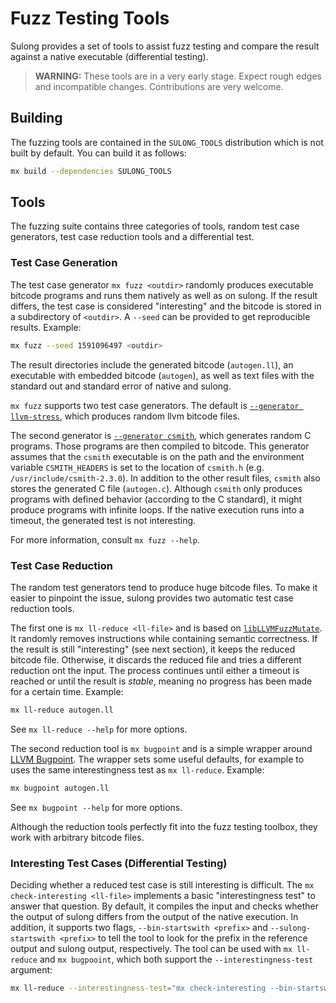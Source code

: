 # Fuzz Testing Tools

Sulong provides a set of tools to assist fuzz testing and compare the result against
a native executable (differential testing).

> **WARNING:** These tools are in a very early stage. Expect rough edges and incompatible changes.
> Contributions are very welcome.

## Building

The fuzzing tools are contained in the `SULONG_TOOLS` distribution which is not built by default.
You can build it as follows:

```bash
mx build --dependencies SULONG_TOOLS
```

## Tools

The fuzzing suite contains three categories of tools, random test case generators,
test case reduction tools and a differential test.

### Test Case Generation

The test case generator `mx fuzz <outdir>` randomly produces executable bitcode programs and runs
them natively as well as on sulong. If the result differs, the test case is considered "interesting"
and the bitcode is stored in a subdirectory of `<outdir>`. A `--seed` can be provided to get reproducible results.
Example:

```bash
mx fuzz --seed 1591096497 <outdir>
```

The result directories include the generated bitcode (`autogen.ll`), an executable with embedded bitcode (`autogen`),
as well as text files with the standard out and standard error of native and sulong.

`mx fuzz` supports two test case generators. The default is [`--generator llvm-stress`](https://releases.llvm.org/9.0.0/docs/CommandGuide/llvm-stress.html),
which produces random llvm bitcode files.

The second generator is [`--generator csmith`](https://embed.cs.utah.edu/csmith/),
which generates random C programs. Those programs are then compiled to bitcode.
This generator assumes that the `csmith` executable is on the path and the environment variable
`CSMITH_HEADERS` is set to the location of `csmith.h` (e.g. `/usr/include/csmith-2.3.0`).
In addition to the other result files, `csmith` also stores the generated C file (`autogen.c`).
Although `csmith` only produces programs with defined behavior (according to the C standard),
it might produce programs with infinite loops. If the native execution runs into a timeout,
the generated test is not interesting.

For more information, consult `mx fuzz --help`.

### Test Case Reduction

The random test generators tend to produce huge bitcode files. To make it easier to pinpoint the issue,
sulong provides two automatic test case reduction tools.

The first one is `mx ll-reduce <ll-file>` and is based on [`libLLVMFuzzMutate`](https://releases.llvm.org/9.0.0/docs/FuzzingLLVM.html).
It randomly removes instructions while containing semantic correctness.
If the result is still "interesting" (see next section), it keeps the reduced bitcode file.
Otherwise, it discards the reduced file and tries a different reduction ont the input.
The process continues until either a timeout is reached or until the result is _stable_,
meaning no progress has been made for a certain time.
Example:
```bash
mx ll-reduce autogen.ll
```
See `mx ll-reduce --help` for more options.

The second reduction tool is `mx bugpoint` and is a simple wrapper around [LLVM Bugpoint](https://releases.llvm.org/9.0.0/docs/Bugpoint.html).
The wrapper sets some useful defaults, for example to uses the same interestingness test as
`mx ll-reduce`. Example:
```bash
mx bugpoint autogen.ll
```
See `mx bugpoint --help` for more options.

Although the reduction tools perfectly fit into the fuzz testing toolbox,
they work with arbitrary bitcode files.

### Interesting Test Cases (Differential Testing)

Deciding whether a reduced test case is still interesting is difficult.
The `mx check-interesting <ll-file>` implements a basic "interestingness test" to answer that question.
By default, it compiles the input and checks whether the output of sulong differs from
the output of the native execution. In addition, it supports two flags, `--bin-startswith <prefix>` and
`--sulong-startswith <prefix>` to tell the tool to look for the prefix in the reference output and sulong output, respectively.
The tool can be used with `mx ll-reduce` and `mx bugpooint`, which both support the `--interestingness-test` argument:
```bash
mx ll-reduce --interestingness-test="mx check-interesting --bin-startswith='21' --sulong-startswith='ERROR: java.lang.ArithmeticException'"  autogen.ll
```
